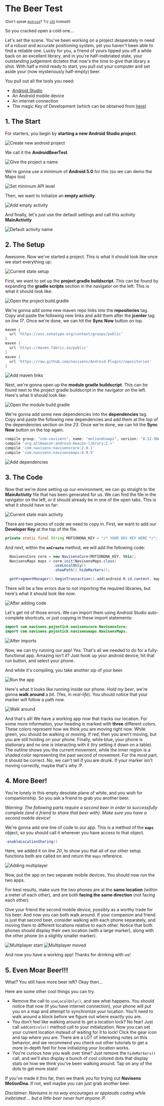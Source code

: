 # The Beer Test

<sup>(Don't speak [`Android`](/BEER.Android.md)? Try [`iOS`](/BEER.iOS.md) instead!)</sup>

So you cracked open a cold one...

Let's set the scene. You've been working on a project desperately in need of a robust and accurate positioning system, yet you haven't been able to find a reliable one. Lucky for you, a friend of yours tipped you off a while back on an excellent library, and in you're half-inebriated state, your outstanding judgement dictates that now's the time to give that library a shot. With half a mind ready to start, you pull out your computer and set aside your (now mysteriously half-empty) beer.

You pull out all the tools you need:
* [Android Studio](https://developer.android.com/studio/index.html)
* An Android mobile device
* An internet connection
* The magic Key of Development (which can be obtained from [here](developer.navisens.com))

## 1. The Start

For starters, you begin by **starting a new Android Studio project**.

![Create new android project](https://github.com/navisens/NaviDocs/blob/resources/Images/Android/1.1.png)

We call it the **AndroidBeerTest**.

![Give the project a name](https://github.com/navisens/NaviDocs/blob/resources/Images/Android/1.2.png)

We're gonna use a minimum of **Android 5.0** for this (so we can demo the Maps too)

![Set minimum API level](https://github.com/navisens/NaviDocs/blob/resources/Images/Android/1.3.png)

Then, we want to initialize an **empty activity**.

![Add empty activity](https://github.com/navisens/NaviDocs/blob/resources/Images/Android/1.4.png)

And finally, let's just use the default settings and call this activity **MainActivity**

![Default activity name](https://github.com/navisens/NaviDocs/blob/resources/Images/Android/1.5.png)

## 2. The Setup

Awesome. Now we've started a project. This is what it should look like once we start everything up:

![Current state setup](https://github.com/navisens/NaviDocs/blob/resources/Images/Android/2.1.png)

First, we want to set up the **project gradle buildscript**. This can be found by expanding the **gradle scripts** section in the navigator on the left. This is what it should look like:

![Open the project build.gradle](https://github.com/navisens/NaviDocs/blob/resources/Images/Android/2.2.png)

We're gonna add some new maven repo links into the **repositories** tag. Copy and paste the following new links and add them after the **jcenter** tag on *line 17*. Once we're done, we can hit the **Sync Now** button on top.

```gradle
maven {
  url 'https://oss.sonatype.org/content/groups/public'
}
maven {
  url 'https://maven.fabric.io/public'
}
maven {
  url 'https://raw.github.com/navisens/Android-Plugin/repositories'
}
```

![Add maven links](https://github.com/navisens/NaviDocs/blob/resources/Images/Android/2.3.png)

Next, we're gonna open up the **module gradle buildscript**. This can be found next to the project gradle buildscript in the navigator on the left. Here's what it should look like:

![Open the module build.gradle](https://github.com/navisens/NaviDocs/blob/resources/Images/Android/2.4.png)

We're gonna add some new dependencies into the **dependencies** tag. Copy and paste the following new dependencies and add them at the top of the dependencies section on *line 23*. Once we're done, we can hit the **Sync Now** button on the top again.

```gradle
compile group: "com.navisens", name: "motiondnaapi", version: "0.12-SNAPSHOT", changing: true
compile 'org.altbeacon:android-beacon-library:2.+'
compile 'com.navisens:navisenscore:2.0.1'
compile 'com.navisens:navisensmaps:0.0.9'
```

![Add dependencies](https://github.com/navisens/NaviDocs/blob/resources/Images/Android/2.5.png)

## 3. The Code

Now that we're done setting up our environment, we can go straight to the **MainActivity** file that has been generated for us. We can find the file in the navigator on the left, or it should already be in one of the open tabs. This is what it should have so far:

![Current state main activity](https://github.com/navisens/NaviDocs/blob/resources/Images/Android/3.1.png)

There are two pieces of code we need to copy in. First, we want to add our **Developer Key** at the top of the file.

```java
private static final String MOTIONDNA_KEY = "/* YOUR DEV KEY HERE */";
```

And next, within the **`onCreate`** method, we will add the following code:

```java
  NavisensCore core = new NavisensCore(MOTIONDNA_KEY, this);
  NavisensMaps maps = core.init(NavisensMaps.class)
                      .useLocalOnly()
                      .showPath().hideMarkers();

  getFragmentManager().beginTransaction().add(android.R.id.content, maps).commit();
```

There will be a few errors due to not importing the required libraries, but here's what it should look like now:

![After adding code](https://github.com/navisens/NaviDocs/blob/resources/Images/Android/3.2.png)

Let's get rid of those errors. We can import them using Android Studio auto-complete shortcuts, or just copying in these import statements:

```java
import com.navisens.pojostick.navisenscore.NavisensCore;
import com.navisens.pojostick.navisensmaps.NavisensMaps;
```

![After imports](https://github.com/navisens/NaviDocs/blob/resources/Images/Android/3.3.png)

Now, we can try running our app! Yes. That's all we needed to do for a fully-functional app. Amazing isn't it? Just hook up your android device, hit that run button, and select your phone.

And while it's compiling, you take another sip of your beer.

![Run the app](https://github.com/navisens/NaviDocs/blob/resources/Images/Android/3.4.png)

Here's what it looks like running inside our phone. *Hold my beer*, we're gonna **walk around** a bit. (Yes, in *real-life*). You should notice that your marker will follow a path now.

![Walk around](https://github.com/navisens/NaviDocs/blob/resources/Images/Android/3.5.png)

And that's all! We have a working app now that tracks our location. For some more information, your heading is marked with **three** different colors. These colors represent how we think you are moving right now. While green, you should be walking or moving. If red, then you aren't moving, but you are still holding on your phone. Finally, while blue, your phone is stationary and no one is interacting with it (try setting it down on a table). The outline shows you the current movement, while the inner region is a shaded color representing the past second of movement. For the most part, it should be correct. No, we can't tell if you are drunk. If your marker isn't moving correctly, maybe that's why :P.

## 4. More Beer!

You're lonely in this empty desolate plane of white, and you wish for companionship. So you ask a friend to grab you another beer.

*Warning: The following parts require a second beer in order to successfully complete (and a friend to share that beer with). Make sure you have a second mobile device!*

We're gonna add one line of code to our app. This is a method of the **`maps`** object, so you should call it wherever you have access to that object.

```java
.enableLocationSharing()
```

Here, we added it on *line 20*, to show you that all of our other setup functions both are called on and return the `maps` reference.

![Adding multiplayer](https://github.com/navisens/NaviDocs/blob/resources/Images/Android/4.1.png)

Now, put the app on two separate mobile devices. You should now run the two apps.

For best results, make sure the two phones are at the **same location** (within a meter of each other), and are both **facing the same direction** (not facing each other).

Give your friend the second mobile device, possibly as a worthy trade for his beer. And now you can both walk around. If your companion and friend is just that second beer, consider walking with each phone separately, and moving them to different locations relative to each other. Notice that both phones should display their own location (with a large marker), along with the other phone (in a slightly smaller marker).

![Multiplayer start](https://github.com/navisens/NaviDocs/blob/resources/Images/Android/4.2.png) ![Multiplayer moved](https://github.com/navisens/NaviDocs/blob/resources/Images/Android/4.3.png)

And now you have a working app! Thanks for drinking with us!

## 5. Even Moar Beer!!!

What? You still have more beer left? Okay then...

Here are some other cool things you can try.

* Remove the call to `useLocalOnly()`, and see what happens. You should notice that now (if you have internet connection), your phone will put you on a map and attempt to synchronize your location. You'll need to walk around a block before we figure out where exactly you are.
* You don't feel like walking around to get a location lock? No fear! Just call `addControls()` method call to your initialization. Now you can set your current location instead of waiting for it to lock! Click the gear icon and tap where you are. There are a LOT of interesting notes on this behavior, and we recommend you check out other tutorials to get a more in-depth feel for how initializing your location works.
* You're curious how you walk over time? Just remove the `hideMarkers()` call, and we'll also display a bunch of cool colored dots that display stats on how we think you've been walking around. Tap on any of the dots to get more stats!

If you've made it this far, then we thank you for trying out **Navisens MotionDna**. If not, well maybe you can just grab another beer.

*Disclaimer: Navisens in no way encourages or applauds coding while inebriated ... but a little beer never hurt anyone :P.*
